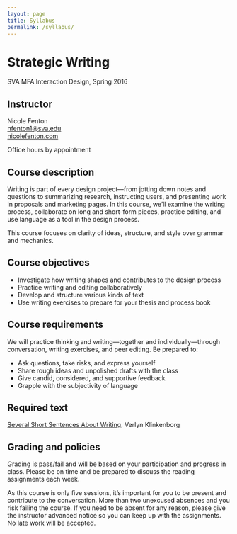 ```yaml
---
layout: page
title: Syllabus
permalink: /syllabus/
---
```


# Strategic Writing

SVA MFA Interaction Design, Spring 2016

## Instructor

Nicole Fenton  
nfenton1@sva.edu  
[nicolefenton.com](http://nicolefenton.com)

Office hours by appointment

## Course description
Writing is part of every design project—from jotting down notes and questions to summarizing research, instructing users, and presenting work in proposals and marketing pages. In this course, we’ll examine the writing process, collaborate on long and short-form pieces, practice editing, and use language as a tool in the design process.

This course focuses on clarity of ideas, structure, and style over grammar and mechanics.

## Course objectives

* Investigate how writing shapes and contributes to the design process
* Practice writing and editing collaboratively
* Develop and structure various kinds of text
* Use writing exercises to prepare for your thesis and process book

## Course requirements

We will practice thinking and writing—together and individually—through conversation, writing exercises, and peer editing. Be prepared to:

* Ask questions, take risks, and express yourself
* Share rough ideas and unpolished drafts with the class
* Give candid, considered, and supportive feedback
* Grapple with the subjectivity of language

## Required text
[Several Short Sentences About Writing](http://www.penguinrandomhouse.com/books/93789/several-short-sentences-about-writing-by-verlyn-klinkenborg/9780307279415/), Verlyn Klinkenborg

## Grading and policies

Grading is pass/fail and will be based on your participation and progress in class. Please be on time and be prepared to discuss the reading assignments each week.

As this course is only five sessions, it’s important for you to be present and contribute to the conversation. More than two unexcused absences and you risk failing the course. If you need to be absent for any reason, please give the instructor advanced notice so you can keep up with the assignments. No late work will be accepted.
